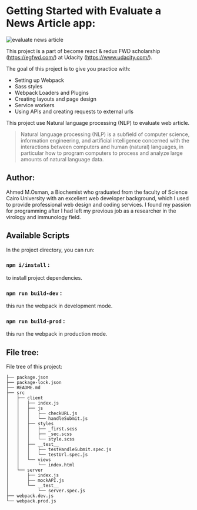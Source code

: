 # Getting Started with Evaluate a News Article app:


![evaluate news article](https://github.com/akiid777/Evaluate-a-News-Article/blob/main/evaluate-news-article.gif)



This project is a part of become react & redux FWD scholarship (https://egfwd.com/) at Udacity (https://www.udacity.com/).

The goal of this project is to give you practice with:

- Setting up Webpack
- Sass styles
- Webpack Loaders and Plugins
- Creating layouts and page design
- Service workers
- Using APIs and creating requests to external urls

This project use Natural language processing (NLP) to evaluate web article.

> Natural language processing (NLP) is a subfield of computer science, information engineering, and artificial intelligence
> concerned with the interactions between computers and human (natural) languages, in particular how to program computers to
> process and analyze large amounts of natural language data.



## Author:
Ahmed M.Osman, 
a Biochemist who graduated from the faculty of Science Cairo University with an excellent web developer background, which I used to provide professional web design and coding services. I found my passion for programming after I had left my previous job as a researcher in the virology and immunology field.


## Available Scripts

In the project directory, you can run:

### `npm i/install` :

to install project dependencies.

### `npm run build-dev` :

this run the webpack in development mode.

### `npm run build-prod` :

this run the webpack in production mode.




## File tree:

File tree of this project: 

```
├── package.json
├── package-lock.json
├── README.md
├── src
│   ├── client
│   │   ├── index.js
│   │   ├── js
│   │   │   ├── checkURL.js
│   │   │   └── handleSubmit.js
│   │   ├── styles
│   │   │   ├── _first.scss
│   │   │   ├── _sec.scss
│   │   │   └── style.scss
│   │   ├── __test__
│   │   │   ├── testHandleSubmit.spec.js
│   │   │   └── testUrl.spec.js
│   │   └── views
│   │       └── index.html
│   └── server
│       ├── index.js
│       ├── mockAPI.js
│       └── __test__
│           └── server.spec.js
├── webpack.dev.js
└── webpack.prod.js
```
